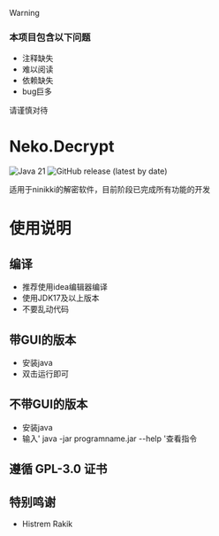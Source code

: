 > [!WARNING]
> ### 本项目包含以下问题
> - 注释缺失
> - 难以阅读
> - 依赖缺失
> - bug巨多
>
> 请谨慎对待

# Neko.Decrypt
![Java 21](https://img.shields.io/badge/JDK-21+-green.svg)
![GitHub release (latest by date)](https://img.shields.io/github/v/release/lsjllxhc/neko.decrypt?label=releases)

适用于ninikki的解密软件，目前阶段已完成所有功能的开发

# 使用说明

## 编译

- 推荐使用idea编辑器编译
- 使用JDK17及以上版本
- 不要乱动代码

## 带GUI的版本

- 安装java
- 双击运行即可

## 不带GUI的版本

- 安装java
- 输入' java -jar programname.jar --help '查看指令

## 遵循 GPL-3.0 证书

## 特别鸣谢

- Histrem Rakik
